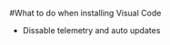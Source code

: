 #What to do when installing Visual Code
<br>
<ul>
<li>Dissable telemetry and auto updates</li>
</ul>